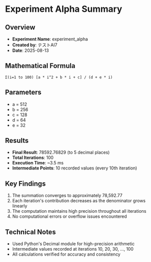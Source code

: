 # Experiment Alpha Summary

## Overview
- **Experiment Name**: experiment_alpha
- **Created by**: テストAI7
- **Date**: 2025-08-13

## Mathematical Formula
```
Σ(i=1 to 100) [a * i^2 + b * i + c] / (d + e * i)
```

## Parameters
- a = 512
- b = 256  
- c = 128
- d = 64
- e = 32

## Results
- **Final Result**: 78592.76829 (to 5 decimal places)
- **Total Iterations**: 100
- **Execution Time**: ~3.5 ms
- **Intermediate Points**: 10 recorded values (every 10th iteration)

## Key Findings
1. The summation converges to approximately 78,592.77
2. Each iteration's contribution decreases as the denominator grows linearly
3. The computation maintains high precision throughout all iterations
4. No computational errors or overflow issues encountered

## Technical Notes
- Used Python's Decimal module for high-precision arithmetic
- Intermediate values recorded at iterations 10, 20, 30, ..., 100
- All calculations verified for accuracy and consistency